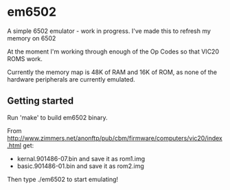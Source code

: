 # em6502
A simple 6502 emulator - work in progress. I've made this to refresh my memory on 6502

At the moment I'm working through enough of the Op Codes so that VIC20 ROMS work.

Currently the memory map is 48K of RAM and 16K of ROM, as none of the hardware peripherals are currently emulated.

## Getting started

Run 'make' to build em6502 binary.

From http://www.zimmers.net/anonftp/pub/cbm/firmware/computers/vic20/index.html get:

* kernal.901486-07.bin and save it as rom1.img
* basic.901486-01.bin and save it as rom2.img

Then type ./em6502 to start emulating!
